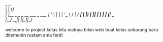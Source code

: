  _                      _     
| |                    (_)    
| |__  _   _ _ __   ___ _ ___ 
| '_ \| | | | '_ \ / __| / __|
| |_) | |_| | | | | (__| \__ \
|_.__/ \__,_|_| |_|\___|_|___/
                              

welcome to project kelas kita niatnya bikin web buat kelas
sekarang baru ditemenin rustam ama ferdi